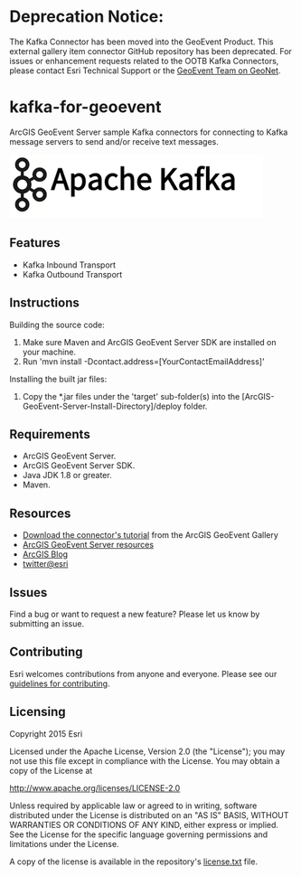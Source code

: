 # Deprecation Notice:
The Kafka Connector has been moved into the GeoEvent Product. This external gallery item connector GitHub repository has been deprecated.  For issues or enhancement requests related to the OOTB Kafka Connectors, please contact Esri Technical Support or the [GeoEvent Team on GeoNet](https://community.esri.com/t5/arcgis-geoevent-server/ct-p/arcgis-geoevent-server).

# kafka-for-geoevent

ArcGIS GeoEvent Server sample Kafka connectors for connecting to Kafka message servers to send and/or receive text messages.

![App](kafka-for-geoevent.png?raw=true)

## Features
* Kafka Inbound Transport
* Kafka Outbound Transport

## Instructions

Building the source code:

1. Make sure Maven and ArcGIS GeoEvent Server SDK are installed on your machine.
2. Run 'mvn install -Dcontact.address=[YourContactEmailAddress]'

Installing the built jar files:

1. Copy the *.jar files under the 'target' sub-folder(s) into the [ArcGIS-GeoEvent-Server-Install-Directory]/deploy folder.

## Requirements

* ArcGIS GeoEvent Server.
* ArcGIS GeoEvent Server SDK.
* Java JDK 1.8 or greater.
* Maven.

## Resources

* [Download the connector's tutorial](http://www.arcgis.com/home/item.html?id=7f94ec2a3eb944c79e98fe854d60d671) from the ArcGIS GeoEvent Gallery
* [ArcGIS GeoEvent Server resources](http://links.esri.com/geoevent)
* [ArcGIS Blog](http://blogs.esri.com/esri/arcgis/)
* [twitter@esri](http://twitter.com/esri)

## Issues

Find a bug or want to request a new feature?  Please let us know by submitting an issue.

## Contributing

Esri welcomes contributions from anyone and everyone. Please see our [guidelines for contributing](https://github.com/esri/contributing).

## Licensing
Copyright 2015 Esri

Licensed under the Apache License, Version 2.0 (the "License");
you may not use this file except in compliance with the License.
You may obtain a copy of the License at

   http://www.apache.org/licenses/LICENSE-2.0

Unless required by applicable law or agreed to in writing, software
distributed under the License is distributed on an "AS IS" BASIS,
WITHOUT WARRANTIES OR CONDITIONS OF ANY KIND, either express or implied.
See the License for the specific language governing permissions and
limitations under the License.

A copy of the license is available in the repository's [license.txt](license.txt?raw=true) file.
